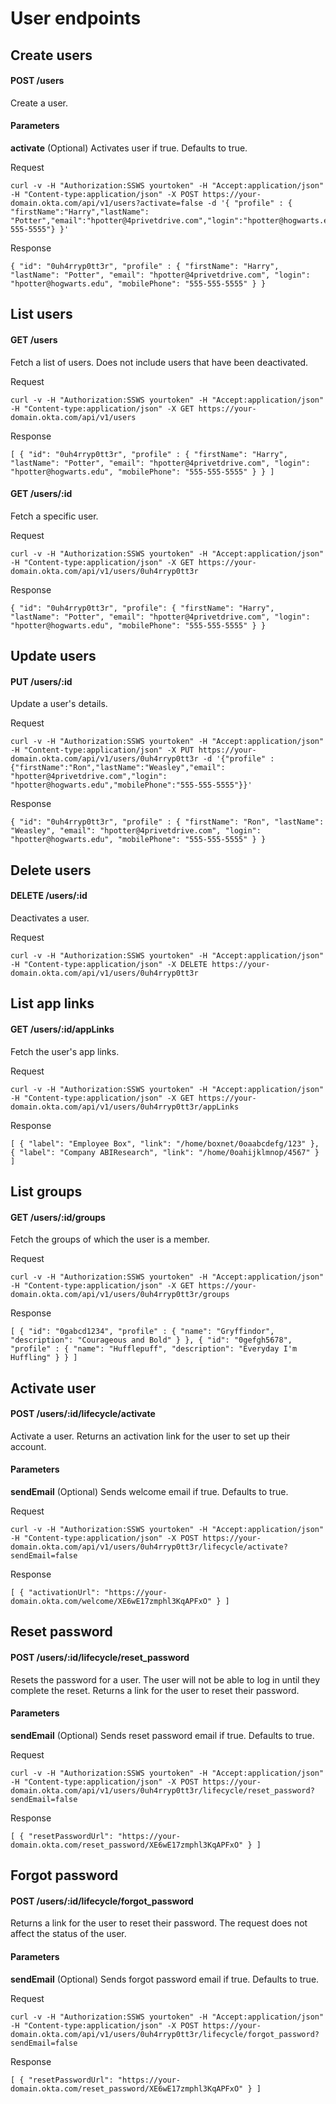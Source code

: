 # User endpoints

## Create users

#### POST /users

Create a user. 

#### Parameters
**activate** (Optional) Activates user if true. Defaults to true.

Request

    curl -v -H "Authorization:SSWS yourtoken" -H "Accept:application/json" -H "Content-type:application/json" -X POST https://your-domain.okta.com/api/v1/users?activate=false -d '{ "profile" : { "firstName":"Harry","lastName": "Potter","email":"hpotter@4privetdrive.com","login":"hpotter@hogwarts.edu","mobilePhone":"555-555-5555"} }'

Response

    { "id": "0uh4rryp0tt3r", "profile" : { "firstName": "Harry", "lastName": "Potter", "email": "hpotter@4privetdrive.com", "login": "hpotter@hogwarts.edu", "mobilePhone": "555-555-5555" } }

## List users

#### GET /users

Fetch a list of users.  Does not include users that have been deactivated.

Request

    curl -v -H "Authorization:SSWS yourtoken" -H "Accept:application/json" -H "Content-type:application/json" -X GET https://your-domain.okta.com/api/v1/users 

Response

    [ { "id": "0uh4rryp0tt3r", "profile" : { "firstName": "Harry", "lastName": "Potter", "email": "hpotter@4privetdrive.com", "login": "hpotter@hogwarts.edu", "mobilePhone": "555-555-5555" } } ] 

#### GET /users/:id

Fetch a specific user.

Request

    curl -v -H "Authorization:SSWS yourtoken" -H "Accept:application/json" -H "Content-type:application/json" -X GET https://your-domain.okta.com/api/v1/users/0uh4rryp0tt3r 

Response

    { "id": "0uh4rryp0tt3r", "profile": { "firstName": "Harry", "lastName": "Potter", "email": "hpotter@4privetdrive.com", "login": "hpotter@hogwarts.edu", "mobilePhone": "555-555-5555" } }

## Update users

#### PUT /users/:id

Update a user's details.

Request

    curl -v -H "Authorization:SSWS yourtoken" -H "Accept:application/json" -H "Content-type:application/json" -X PUT https://your-domain.okta.com/api/v1/users/0uh4rryp0tt3r -d '{"profile" : {"firstName":"Ron","lastName":"Weasley","email": "hpotter@4privetdrive.com","login": "hpotter@hogwarts.edu","mobilePhone":"555-555-5555"}}'

Response

    { "id": "0uh4rryp0tt3r", "profile" : { "firstName": "Ron", "lastName": "Weasley", "email": "hpotter@4privetdrive.com", "login": "hpotter@hogwarts.edu", "mobilePhone": "555-555-5555" } }

## Delete users

#### DELETE /users/:id

Deactivates a user.

Request

    curl -v -H "Authorization:SSWS yourtoken" -H "Accept:application/json" -H "Content-type:application/json" -X DELETE https://your-domain.okta.com/api/v1/users/0uh4rryp0tt3r 

## List app links

#### GET /users/:id/appLinks

Fetch the user's app links.

Request

    curl -v -H "Authorization:SSWS yourtoken" -H "Accept:application/json" -H "Content-type:application/json" -X GET https://your-domain.okta.com/api/v1/users/0uh4rryp0tt3r/appLinks 

Response

    [ { "label": "Employee Box", "link": "/home/boxnet/0oaabcdefg/123" }, { "label": "Company ABIResearch", "link": "/home/0oahijklmnop/4567" } ] 

## List groups

#### GET /users/:id/groups

Fetch the groups of which the user is a member.

Request

    curl -v -H "Authorization:SSWS yourtoken" -H "Accept:application/json" -H "Content-type:application/json" -X GET https://your-domain.okta.com/api/v1/users/0uh4rryp0tt3r/groups 

Response

    [ { "id": "0gabcd1234", "profile" : { "name": "Gryffindor", "description": "Courageous and Bold" } }, { "id": "0gefgh5678", "profile" : { "name": "Hufflepuff", "description": "Everyday I'm Huffling" } } ]

## Activate user

#### POST /users/:id/lifecycle/activate

Activate a user. Returns an activation link for the user to set up their account.

#### Parameters
**sendEmail** (Optional) Sends welcome email if true. Defaults to true.

Request

    curl -v -H "Authorization:SSWS yourtoken" -H "Accept:application/json" -H "Content-type:application/json" -X POST https://your-domain.okta.com/api/v1/users/0uh4rryp0tt3r/lifecycle/activate?sendEmail=false
    
Response
    
	[ { "activationUrl": "https://your-domain.okta.com/welcome/XE6wE17zmphl3KqAPFxO" } ]
	
## Reset password

#### POST /users/:id/lifecycle/reset_password

Resets the password for a user. The user will not be able to log in until they complete the reset. 
Returns a link for the user to reset their password.

#### Parameters
**sendEmail** (Optional) Sends reset password email if true. Defaults to true.

Request

    curl -v -H "Authorization:SSWS yourtoken" -H "Accept:application/json" -H "Content-type:application/json" -X POST https://your-domain.okta.com/api/v1/users/0uh4rryp0tt3r/lifecycle/reset_password?sendEmail=false
    
Response
	
	[ { "resetPasswordUrl": "https://your-domain.okta.com/reset_password/XE6wE17zmphl3KqAPFxO" } ]
	
## Forgot password

#### POST /users/:id/lifecycle/forgot_password

Returns a link for the user to reset their password. The request does not affect the status of the user.

#### Parameters
**sendEmail** (Optional) Sends forgot password email if true. Defaults to true.

Request

    curl -v -H "Authorization:SSWS yourtoken" -H "Accept:application/json" -H "Content-type:application/json" -X POST https://your-domain.okta.com/api/v1/users/0uh4rryp0tt3r/lifecycle/forgot_password?sendEmail=false
    
Response
	
	[ { "resetPasswordUrl": "https://your-domain.okta.com/reset_password/XE6wE17zmphl3KqAPFxO" } ]
